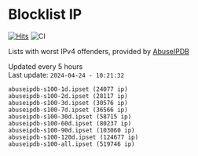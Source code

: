 # Blocklist IP

[![Hits](https://hits.seeyoufarm.com/api/count/incr/badge.svg?url=https%3A%2F%2Fgithub.com%2Fborestad%2Fblocklist-ip%2F&count_bg=%2379C83D&title_bg=%23555555&icon=&icon_color=%23E7E7E7&title=hits&edge_flat=false)](https://hits.seeyoufarm.com)  ![CI](https://img.shields.io/github/workflow/status/borestad/blocklist-ip/CI?style=flat-square)

Lists with worst IPv4 offenders, provided by [AbuseIPDB](https://www.abuseipdb.com/)

<!-- FOOTER-PLACEHOLDER -->
Updated every 5 hours<br>
Last update: `2024-04-24 - 10:21:32`
```
abuseipdb-s100-1d.ipset (24077 ip)
abuseipdb-s100-2d.ipset (28117 ip)
abuseipdb-s100-3d.ipset (30576 ip)
abuseipdb-s100-7d.ipset (36566 ip)
abuseipdb-s100-30d.ipset (58715 ip)
abuseipdb-s100-60d.ipset (80237 ip)
abuseipdb-s100-90d.ipset (103060 ip)
abuseipdb-s100-120d.ipset (124677 ip)
abuseipdb-s100-all.ipset (519746 ip)
```
